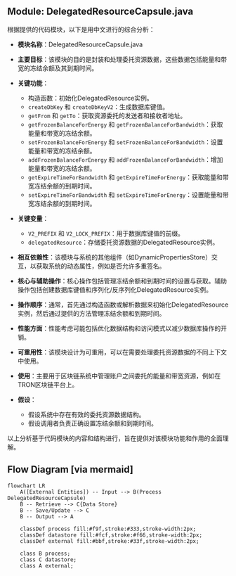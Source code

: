 ## Module: DelegatedResourceCapsule.java
根据提供的代码模块，以下是用中文进行的综合分析：

- **模块名称**：DelegatedResourceCapsule.java

- **主要目标**：该模块的目的是封装和处理委托资源数据，这些数据包括能量和带宽的冻结余额及其到期时间。

- **关键功能**：
  - 构造函数：初始化DelegatedResource实例。
  - `createDbKey` 和 `createDbKeyV2`：生成数据库键值。
  - `getFrom` 和 `getTo`：获取资源委托的发送者和接收者地址。
  - `getFrozenBalanceForEnergy` 和 `getFrozenBalanceForBandwidth`：获取能量和带宽的冻结余额。
  - `setFrozenBalanceForEnergy` 和 `setFrozenBalanceForBandwidth`：设置能量和带宽的冻结余额。
  - `addFrozenBalanceForEnergy` 和 `addFrozenBalanceForBandwidth`：增加能量和带宽的冻结余额。
  - `getExpireTimeForBandwidth` 和 `getExpireTimeForEnergy`：获取能量和带宽冻结余额的到期时间。
  - `setExpireTimeForBandwidth` 和 `setExpireTimeForEnergy`：设置能量和带宽冻结余额的到期时间。

- **关键变量**：
  - `V2_PREFIX` 和 `V2_LOCK_PREFIX`：用于数据库键值的前缀。
  - `delegatedResource`：存储委托资源数据的DelegatedResource实例。

- **相互依赖性**：该模块与系统的其他组件（如DynamicPropertiesStore）交互，以获取系统的动态属性，例如是否允许多重签名。

- **核心与辅助操作**：核心操作包括管理冻结余额和到期时间的设置与获取。辅助操作包括创建数据库键值和序列化/反序列化DelegatedResource实例。

- **操作顺序**：通常，首先通过构造函数或解析数据来初始化DelegatedResource实例，然后通过提供的方法管理冻结余额和到期时间。

- **性能方面**：性能考虑可能包括优化数据结构和访问模式以减少数据库操作的开销。

- **可重用性**：该模块设计为可重用，可以在需要处理委托资源数据的不同上下文中使用。

- **使用**：主要用于区块链系统中管理账户之间委托的能量和带宽资源，例如在TRON区块链平台上。

- **假设**：
  - 假设系统中存在有效的委托资源数据结构。
  - 假设调用者负责正确设置冻结余额和到期时间。

以上分析基于代码模块的内容和结构进行，旨在提供对该模块功能和作用的全面理解。
## Flow Diagram [via mermaid]
```mermaid
flowchart LR
    A([External Entities]) -- Input --> B(Process DelegatedResourceCapsule)
    B -- Retrieve --> C{Data Store}
    B -- Save/Update --> C
    B -- Output --> A

    classDef process fill:#f9f,stroke:#333,stroke-width:2px;
    classDef datastore fill:#fcf,stroke:#f66,stroke-width:2px;
    classDef external fill:#bbf,stroke:#33f,stroke-width:2px;

    class B process;
    class C datastore;
    class A external;
```
